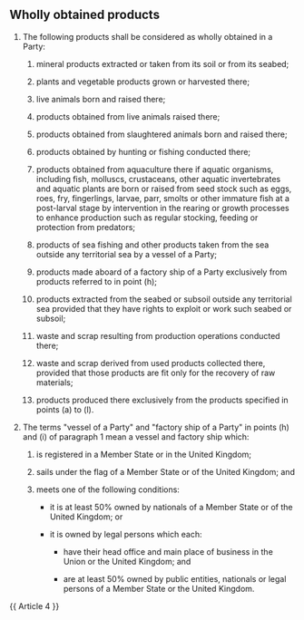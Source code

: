 ## Wholly obtained products

1. The following products shall be considered as wholly obtained in a Party:

   1. mineral products extracted or taken from its soil or from its seabed;

   2. plants and vegetable products grown or harvested there;

   3. live animals born and raised there;

   4. products obtained from live animals raised there;

   5. products obtained from slaughtered animals born and raised there;

   6. products obtained by hunting or fishing conducted there;

   7. products obtained from aquaculture there if aquatic organisms, including fish, molluscs, crustaceans, other aquatic invertebrates and aquatic plants are born or raised from seed stock such as eggs, roes, fry, fingerlings, larvae, parr, smolts or other immature fish at a post-larval stage by intervention in the rearing or growth processes to enhance production such as regular stocking, feeding or protection from predators;

   8. products of sea fishing and other products taken from the sea outside any territorial sea by a vessel of a Party;

   9. products made aboard of a factory ship of a Party exclusively from products referred to in point (h);

   10. products extracted from the seabed or subsoil outside any territorial sea provided that they have rights to exploit or work such seabed or subsoil;

   11. waste and scrap resulting from production operations conducted there;

   12. waste and scrap derived from used products collected there, provided that those products are fit only for the recovery of raw materials;

   13. products produced there exclusively from the products specified in points (a) to (l).

2. The terms "vessel of a Party" and "factory ship of a Party" in points (h) and (i) of paragraph 1 mean a vessel and factory ship which:

   1. is registered in a Member State or in the United Kingdom;

   2. sails under the flag of a Member State or of the United Kingdom; and

   3. meets one of the following conditions:

      - it is at least 50% owned by nationals of a Member State or of the United Kingdom; or

      - it is owned by legal persons which each:

        - have their head office and main place of business in the Union or the United Kingdom; and

        - are at least 50% owned by public entities, nationals or legal persons of a Member State or the United Kingdom.

{{ Article 4 }}
